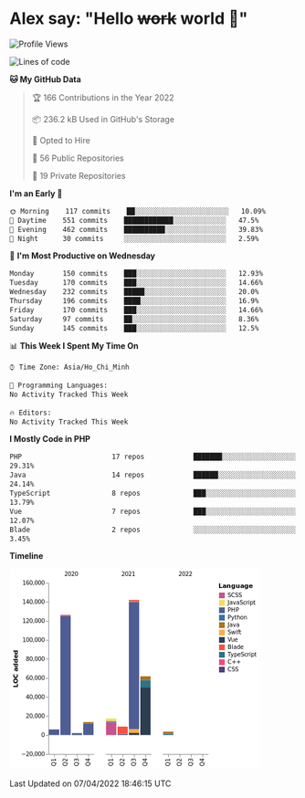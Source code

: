 # Alex say: "Hello ~~work~~ world 🐾"

<!--START_SECTION:waka-->
![Profile Views](http://img.shields.io/badge/Profile%20Views-2-blue)

![Lines of code](https://img.shields.io/badge/From%20Hello%20World%20I%27ve%20Written-382%20Thousand%20lines%20of%20code-blue)

**🐱 My GitHub Data** 

> 🏆 166 Contributions in the Year 2022
 > 
> 📦 236.2 kB Used in GitHub's Storage 
 > 
> 💼 Opted to Hire
 > 
> 📜 56 Public Repositories 
 > 
> 🔑 19 Private Repositories  
 > 
**I'm an Early 🐤** 

```text
🌞 Morning    117 commits    ██░░░░░░░░░░░░░░░░░░░░░░░   10.09% 
🌆 Daytime    551 commits    ████████████░░░░░░░░░░░░░   47.5% 
🌃 Evening    462 commits    ██████████░░░░░░░░░░░░░░░   39.83% 
🌙 Night      30 commits     ░░░░░░░░░░░░░░░░░░░░░░░░░   2.59%

```
📅 **I'm Most Productive on Wednesday** 

```text
Monday       150 commits    ███░░░░░░░░░░░░░░░░░░░░░░   12.93% 
Tuesday      170 commits    ███░░░░░░░░░░░░░░░░░░░░░░   14.66% 
Wednesday    232 commits    █████░░░░░░░░░░░░░░░░░░░░   20.0% 
Thursday     196 commits    ████░░░░░░░░░░░░░░░░░░░░░   16.9% 
Friday       170 commits    ███░░░░░░░░░░░░░░░░░░░░░░   14.66% 
Saturday     97 commits     ██░░░░░░░░░░░░░░░░░░░░░░░   8.36% 
Sunday       145 commits    ███░░░░░░░░░░░░░░░░░░░░░░   12.5%

```


📊 **This Week I Spent My Time On** 

```text
⌚︎ Time Zone: Asia/Ho_Chi_Minh

💬 Programming Languages: 
No Activity Tracked This Week

🔥 Editors: 
No Activity Tracked This Week

```

**I Mostly Code in PHP** 

```text
PHP                      17 repos            ███████░░░░░░░░░░░░░░░░░░   29.31% 
Java                     14 repos            ██████░░░░░░░░░░░░░░░░░░░   24.14% 
TypeScript               8 repos             ███░░░░░░░░░░░░░░░░░░░░░░   13.79% 
Vue                      7 repos             ███░░░░░░░░░░░░░░░░░░░░░░   12.07% 
Blade                    2 repos             ░░░░░░░░░░░░░░░░░░░░░░░░░   3.45%

```


**Timeline**

![Chart not found](https://raw.githubusercontent.com/alexzvn/alexzvn/main/charts/bar_graph.png) 


 Last Updated on 07/04/2022 18:46:15 UTC
<!--END_SECTION:waka-->
